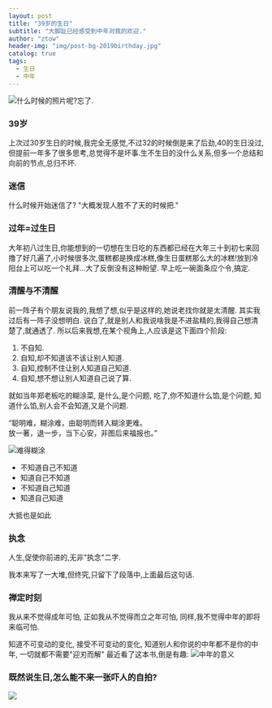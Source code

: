```yaml
---
layout: post
title: "39岁的生日"
subtitle: "大脚趾已经感受到中年对我的欢迎."
author: "ztow"
header-img: "img/post-bg-2019birthday.jpg"
catalog: true
tags:
  - 生日
  - 中年
---
```


![什么时候的照片呢?忘了.][image-1]


### 39岁
上次过30岁生日的时候,我完全无感觉,不过32的时候倒是来了后劲,40的生日没过,但提前一年多了很多思考,总觉得不是坏事.生不生日的没什么关系,但多一个总结和向前的节点,总归不坏.
### 迷信
什么时候开始迷信了?
"大概发现人胜不了天的时候把."
### 过年=过生日
大年初八过生日,你能想到的一切想在生日吃的东西都已经在大年三十到初七来回撸了好几遍了,小时候很多次,蛋糕都是换成冰糕,像生日蛋糕那么大的冰糕!放到冷阳台上可以吃一个礼拜...大了反倒没有这种盼望.
早上吃一碗面条应个令,搞定.

### 清醒与不清醒
前一阵子有个朋友说我的,我想了想,似乎是这样的,她说老找你就是太清醒.
其实我过后有一阵子没想明白.
说白了,就是别人和我说啥我是不进盐精的,我得自己想清楚了,就通透了.
所以后来我想,在某个视角上,人应该是这下面四个阶段:
1. 不自知.
2. 自知,却不知道该不该让别人知道.
3. 自知,控制不住让别人知道自己知道.
4. 自知,想不想让别人知道自己说了算.

就如当年郑老板吃的糊涂菜,
是什么,是个问题,
吃了,你不知道什么馅,是个问题,
知道什么馅,别人会不会知道,又是个问题.

“聪明难，糊涂难，由聪明而转入糊涂更难。  
放一著，退一步，当下心安，非图后来福报也。”

![][image-2]

- 不知道自己不知道 
- 知道自己不知道 
- 不知道自己知道 
- 知道自己知道

大抵也是如此

### 执念
人生,促使你前进的,无非"执念"二字.

我本来写了一大堆,但终究,只留下了段落中,上面最后这句话.

### 禅定时刻
我从来不觉得成年可怕,
正如我从不觉得而立之年可怕,
同样,我不觉得中年的即将来临可怕.

知道不可变动的变化,
接受不可变动的变化,
知道别人和你说的中年都不是你的中年,
一切就都不需要"迎刃而解"
最近看了这本书,倒是有趣:
![][image-3]

### 既然说生日,怎么能不来一张吓人的自拍?
![][image-4]

[image-1]:	/img/post-img-me20190212.jpg
[image-2]:	/img/post-img-me20190212-1.jpg "难得糊涂"
[image-3]:	/img/post-img-me20190212-2.jpg "中年的意义"
[image-4]:	/img/post-img-2019birthday.jpg